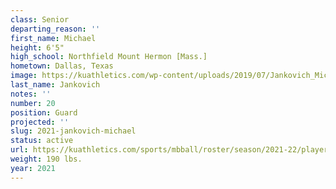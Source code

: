 ```yaml
---
class: Senior
departing_reason: ''
first_name: Michael
height: 6'5"
high_school: Northfield Mount Hermon [Mass.]
hometown: Dallas, Texas
image: https://kuathletics.com/wp-content/uploads/2019/07/Jankovich_Michael_06132019.jpg
last_name: Jankovich
notes: ''
number: 20
position: Guard
projected: ''
slug: 2021-jankovich-michael
status: active
url: https://kuathletics.com/sports/mbball/roster/season/2021-22/player/michael-jankovich/
weight: 190 lbs.
year: 2021
---
```

